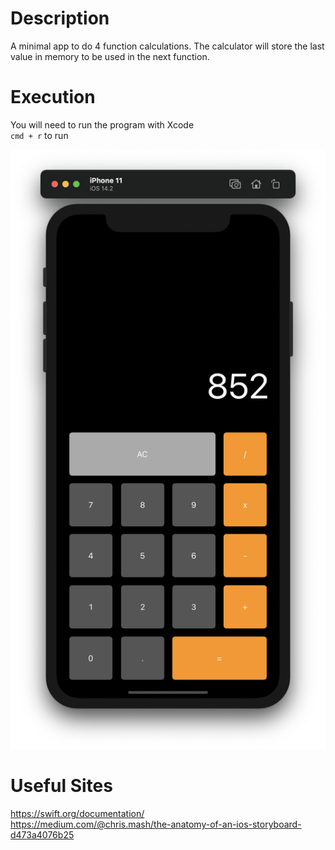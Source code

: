 # Description
A minimal app to do 4 function calculations.  The calculator will store the last value in memory to be used in the next function.

# Execution
You will need to run the program with Xcode\
`cmd + r` to run

![example of running code](execution.png)

# Useful Sites

https://swift.org/documentation/  
https://medium.com/@chris.mash/the-anatomy-of-an-ios-storyboard-d473a4076b25
